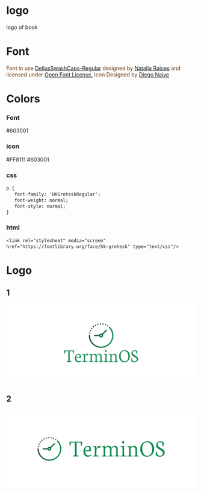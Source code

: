 # logo
logo of book

# Font
<div class="glitter-meta-authors" style="color: rgb(96, 48, 1);">
        Font in use <a target="_blank" href="https://fonts.google.com/specimen/Delius+Swash+Caps">DeliusSwashCaps-Regular</a> designed by
        <a target="_blank" href="https://plus.google.com/101900678527911193079">Natalia Raices</a>
        and licensed under
        <a target="_blank" href="http://scripts.sil.org/cms/scripts/page.php?site_id=nrsi&amp;id=OFL_web">Open Font License.</a>
          Icon Designed by
          <a target="_blank" href="https://thenounproject.com/diegonaive">Diego Naive</a></div>

# Colors

### Font
  
  #603001

### icon

  #FF8111
  #603001

  
### css 
    p {
       font-family: 'HKGroteskRegular';
       font-weight: normal;
       font-style: normal;
    }


### html

    <link rel="stylesheet" media="screen" href="https://fontlibrary.org/face/hk-grotesk" type="text/css"/>
    
    
# Logo

## 1
![1/cover.png](1/cover.png)

## 2
![2/cover.png](2/cover.png)
